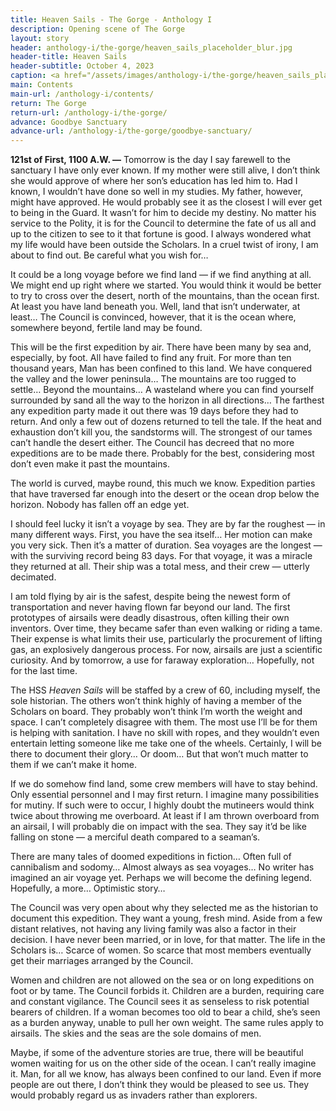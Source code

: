```yaml
---
title: Heaven Sails - The Gorge - Anthology I
description: Opening scene of The Gorge
layout: story
header: anthology-i/the-gorge/heaven_sails_placeholder_blur.jpg
header-title: Heaven Sails
header-subtitle: October 4, 2023
caption: <a href="/assets/images/anthology-i/the-gorge/heaven_sails_placeholder.jpg" target="_blank">AI placeholder artwork</a> generated above using <a href="https://creator.nightcafe.studio/creation/qqcC6iQZ0Cy1yqphd97Z" target="_blank">SDXL 1.0</a> — <a href="https://creativecommons.org/publicdomain/zero/1.0/" target="_blank">CC0 1.0</a>
main: Contents
main-url: /anthology-i/contents/
return: The Gorge
return-url: /anthology-i/the-gorge/
advance: Goodbye Sanctuary
advance-url: /anthology-i/the-gorge/goodbye-sanctuary/
---
```


**121st of First, 1100 A.W. —** Tomorrow is the day I say farewell to the sanctuary I have only ever known. If my mother were still alive, I don’t think she would approve of where her son’s education has led him to. Had I known, I wouldn’t have done so well in my studies. My father, however, might have approved. He would probably see it as the closest I will ever get to being in the Guard. It wasn’t for him to decide my destiny. No matter his service to the Polity, it is for the Council to determine the fate of us all and up to the citizen to see to it that fortune is good. I always wondered what my life would have been outside the Scholars. In a cruel twist of irony, I am about to find out. Be careful what you wish for…

It could be a long voyage before we find land — if we find anything at all. We might end up right where we started. You would think it would be better to try to cross over the desert, north of the mountains, than the ocean first. At least you have land beneath you. Well, land that isn’t underwater, at least… The Council is convinced, however, that it is the ocean where, somewhere beyond, fertile land may be found.

This will be the first expedition by air. There have been many by sea and, especially, by foot. All have failed to find any fruit. For more than ten thousand years, Man has been confined to this land. We have conquered the valley and the lower peninsula… The mountains are too rugged to settle… Beyond the mountains… A wasteland where you can find yourself surrounded by sand all the way to the horizon in all directions… The farthest any expedition party made it out there was 19 days before they had to return. And only a few out of dozens returned to tell the tale. If the heat and exhaustion don’t kill you, the sandstorms will. The strongest of our tames can’t handle the desert either. The Council has decreed that no more expeditions are to be made there. Probably for the best, considering most don’t even make it past the mountains.

The world is curved, maybe round, this much we know. Expedition parties that have traversed far enough into the desert or the ocean drop below the horizon. Nobody has fallen off an edge yet.

I should feel lucky it isn’t a voyage by sea. They are by far the roughest — in many different ways. First, you have the sea itself… Her motion can make you very sick. Then it’s a matter of duration. Sea voyages are the longest — with the surviving record being 83 days. For that voyage, it was a miracle they returned at all. Their ship was a total mess, and their crew — utterly decimated.

I am told flying by air is the safest, despite being the newest form of transportation and never having flown far beyond our land. The first prototypes of airsails were deadly disastrous, often killing their own inventors. Over time, they became safer than even walking or riding a tame. Their expense is what limits their use, particularly the procurement of lifting gas, an explosively dangerous process. For now, airsails are just a scientific curiosity. And by tomorrow, a use for faraway exploration… Hopefully, not for the last time.

The HSS *Heaven Sails* will be staffed by a crew of 60, including myself, the sole historian. The others won’t think highly of having a member of the Scholars on board. They probably won’t think I’m worth the weight and space. I can’t completely disagree with them. The most use I’ll be for them is helping with sanitation. I have no skill with ropes, and they wouldn’t even entertain letting someone like me take one of the wheels. Certainly, I will be there to document their glory… Or doom… But that won’t much matter to them if we can’t make it home.

If we do somehow find land, some crew members will have to stay behind. Only essential personnel and I may first return. I imagine many possibilities for mutiny. If such were to occur, I highly doubt the mutineers would think twice about throwing me overboard. At least if I am thrown overboard from an airsail, I will probably die on impact with the sea. They say it’d be like falling on stone — a merciful death compared to a seaman’s.

There are many tales of doomed expeditions in fiction… Often full of cannibalism and sodomy… Almost always as sea voyages… No writer has imagined an air voyage yet. Perhaps we will become the defining legend. Hopefully, a more… Optimistic story…

The Council was very open about why they selected me as the historian to document this expedition. They want a young, fresh mind. Aside from a few distant relatives, not having any living family was also a factor in their decision. I have never been married, or in love, for that matter. The life in the Scholars is… Scarce of women. So scarce that most members eventually get their marriages arranged by the Council.

Women and children are not allowed on the sea or on long expeditions on foot or by tame. The Council forbids it. Children are a burden, requiring care and constant vigilance. The Council sees it as senseless to risk potential bearers of children. If a woman becomes too old to bear a child, she’s seen as a burden anyway, unable to pull her own weight. The same rules apply to airsails. The skies and the seas are the sole domains of men.

Maybe, if some of the adventure stories are true, there will be beautiful women waiting for us on the other side of the ocean. I can’t really imagine it. Man, for all we know, has always been confined to our land. Even if more people are out there, I don’t think they would be pleased to see us. They would probably regard us as invaders rather than explorers.